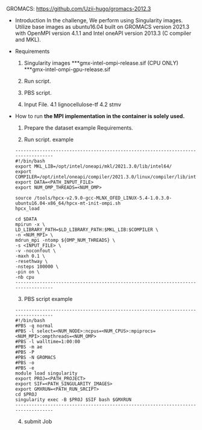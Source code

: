 
GROMACS: https://github.com/Uzii-hugo/gromacs-2012.3

* Introduction
	In the challenge, We perform using Singularity images. Utilize base images as ubuntu16.04 built on GROMACS version 2021.3 with OpenMPI version 4.1.1 and Intel oneAPI version 2013.3 (C compiler and MKL).
* Requirements
	1. Singularity images
		***gmx-intel-ompi-release.sif (CPU ONLY) 
		***gmx-intel-ompi-gpu-release.sif
		
	2. Run script.
	3. PBS script.
	4. Input File.
		4.1 lignocellulose-tf
		4.2 stmv

* How to run
	******the MPI implementation in the container is solely used.******
	1. Prepare the dataset example Requirements.
		
	2. Run script.
	example
	```
	---------------------------------------------------------------------------------
	#!/bin/bash
	export MKL_LIB=/opt/intel/oneapi/mkl/2021.3.0/lib/intel64/
	export COMPILER=/opt/intel/oneapi/compiler/2021.3.0/linux/compiler/lib/intel64_lin/
	export DATA=<PATH_INPUT_FILE>
	export NUM_OMP_THREADS=<NUM_OMP>

	source /tools/hpcx-v2.9.0-gcc-MLNX_OFED_LINUX-5.4-1.0.3.0-ubuntu16.04-x86_64/hpcx-mt-init-ompi.sh
	hpcx_load

	cd $DATA
	mpirun -x \
	LD_LIBRARY_PATH=$LD_LIBRARY_PATH:$MKL_LIB:$COMPILER \
	-n <NUM_MPI> \
	mdrun_mpi -ntomp ${OMP_NUM_THREADS} \
	-s <INPUT_FILE> \
	-v -noconfout \
	-maxh 0.1 \
	-resethway \
	-nsteps 100000 \
	-pin on \
	-nb cpu
	---------------------------------------------------------------------------------
	```

	3. PBS script
	example
	```
	---------------------------------------------------------------------------------
	#!/bin/bash
	#PBS -q normal
	#PBS -l select=<NUM_NODE>:ncpus=<NUM_CPUS>:mpiprocs=<NUM_MPI>:ompthreads=<NUM_OMP>
	#PBS -l walltime=1:00:00
	#PBS -m ae
	#PBS -P 
	#PBS -N GROMACS
	#PBS -o 
	#PBS -e 
	module load singularity
	export PROJ=<PATH_PROJECT>
	export SIF=<PATH_SINGULARITY_IMAGES>
	export GMXRUN=<PATH_RUN_SRCIPT>
	cd $PROJ
	singularity exec -B $PROJ $SIF bash $GMXRUN
	---------------------------------------------------------------------------------
	```
	4. submit Job

